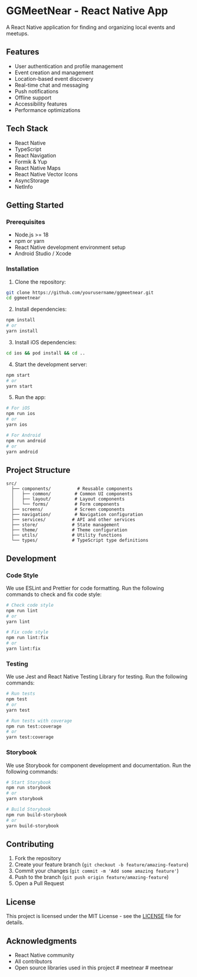 # GGMeetNear - React Native App

A React Native application for finding and organizing local events and meetups.

## Features

- User authentication and profile management
- Event creation and management
- Location-based event discovery
- Real-time chat and messaging
- Push notifications
- Offline support
- Accessibility features
- Performance optimizations

## Tech Stack

- React Native
- TypeScript
- React Navigation
- Formik & Yup
- React Native Maps
- React Native Vector Icons
- AsyncStorage
- NetInfo

## Getting Started

### Prerequisites

- Node.js >= 18
- npm or yarn
- React Native development environment setup
- Android Studio / Xcode

### Installation

1. Clone the repository:
```bash
git clone https://github.com/yourusername/ggmeetnear.git
cd ggmeetnear
```

2. Install dependencies:
```bash
npm install
# or
yarn install
```

3. Install iOS dependencies:
```bash
cd ios && pod install && cd ..
```

4. Start the development server:
```bash
npm start
# or
yarn start
```

5. Run the app:
```bash
# For iOS
npm run ios
# or
yarn ios

# For Android
npm run android
# or
yarn android
```

## Project Structure

```
src/
  ├── components/          # Reusable components
  │   ├── common/         # Common UI components
  │   ├── layout/         # Layout components
  │   └── forms/          # Form components
  ├── screens/            # Screen components
  ├── navigation/         # Navigation configuration
  ├── services/          # API and other services
  ├── store/             # State management
  ├── theme/             # Theme configuration
  ├── utils/             # Utility functions
  └── types/             # TypeScript type definitions
```

## Development

### Code Style

We use ESLint and Prettier for code formatting. Run the following commands to check and fix code style:

```bash
# Check code style
npm run lint
# or
yarn lint

# Fix code style
npm run lint:fix
# or
yarn lint:fix
```

### Testing

We use Jest and React Native Testing Library for testing. Run the following commands:

```bash
# Run tests
npm test
# or
yarn test

# Run tests with coverage
npm run test:coverage
# or
yarn test:coverage
```

### Storybook

We use Storybook for component development and documentation. Run the following commands:

```bash
# Start Storybook
npm run storybook
# or
yarn storybook

# Build Storybook
npm run build-storybook
# or
yarn build-storybook
```

## Contributing

1. Fork the repository
2. Create your feature branch (`git checkout -b feature/amazing-feature`)
3. Commit your changes (`git commit -m 'Add some amazing feature'`)
4. Push to the branch (`git push origin feature/amazing-feature`)
5. Open a Pull Request

## License

This project is licensed under the MIT License - see the [LICENSE](LICENSE) file for details.

## Acknowledgments

- React Native community
- All contributors
- Open source libraries used in this project #   m e e t n e a r  
 #   m e e t n e a r  
 
